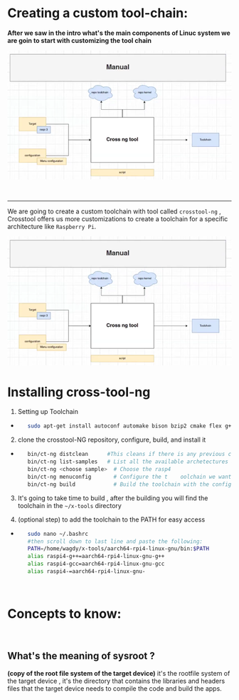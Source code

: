 # Creating a custom tool-chain:
**After we saw in the intro what's the main components of Linuc system we are goin to start with customizing the tool chain**

![alt text](Assets/image.png)







<br>

---
We are going to create a custom toolchain with tool called `crosstool-ng` , Crosstool offers us more customizations to create a toolchain for a specific architecture like `Raspberry Pi`.

![alt text](./Assets/image.png)




# Installing cross-tool-ng

1. Setting up Toolchain 
-    ```bash
        sudo apt-get install autoconf automake bison bzip2 cmake flex g++ gawk gcc gettext git gperf help2man libncurses5-dev libstdc++6 libtool libtool-bin make patch python3-dev rsync texinfo unzip wget xz-utils

     ```

2. clone the crosstool-NG repository, configure, build, and install it
-    ```bash
        bin/ct-ng distclean      #This cleans if there is any previous configurations file (.conf)
        bin/ct-ng list-samples   # List all the available archetectures and toolchains supported , we are going to choose the rasp4
        bin/ct-ng <choose sample>  # Choose the rasp4
        bin/ct-ng menuconfig       # Configure the t    oolchain we want, it will open a menu to choose the OS and C complier and kernel version and more 
        bin/ct-ng build            # Build the toolchain with the configurations , it will take some time
     ```

3. It's going to take time to build , after the building you will find the toolchain in the `~/x-tools` directory     


4. (optional step) to add the toolchain to the PATH for easy access
-    ```bash
        sudo nano ~/.bashrc
        #then scroll down to last line and paste the following:
        PATH=/home/wagdy/x-tools/aarch64-rpi4-linux-gnu/bin:$PATH
        alias raspi4-g++=aarch64-rpi4-linux-gnu-g++
        alias raspi4-gcc=aarch64-rpi4-linux-gnu-gcc
        alias raspi4-=aarch64-rpi4-linux-gnu-
     ```

<br>


# Concepts to know:


<br>
 
## What's the meaning of sysroot ?
**(copy of the root file system of the target device)**
it's the rootfile system of the target device , it's the directory that contains the libraries and headers files that the target device needs to compile the code and build the apps.



<br>
